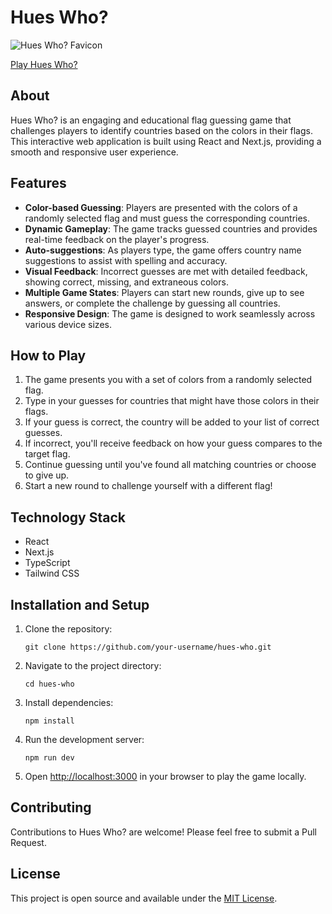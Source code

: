 # Hues Who?

![Hues Who? Favicon](https://raw.githubusercontent.com/sb2bg/hues-who/main/src/app/favicon.ico)

[Play Hues Who?](https://hues-who.vercel.app)

## About

Hues Who? is an engaging and educational flag guessing game that challenges players to identify countries based on the colors in their flags. This interactive web application is built using React and Next.js, providing a smooth and responsive user experience.

## Features

- **Color-based Guessing**: Players are presented with the colors of a randomly selected flag and must guess the corresponding countries.
- **Dynamic Gameplay**: The game tracks guessed countries and provides real-time feedback on the player's progress.
- **Auto-suggestions**: As players type, the game offers country name suggestions to assist with spelling and accuracy.
- **Visual Feedback**: Incorrect guesses are met with detailed feedback, showing correct, missing, and extraneous colors.
- **Multiple Game States**: Players can start new rounds, give up to see answers, or complete the challenge by guessing all countries.
- **Responsive Design**: The game is designed to work seamlessly across various device sizes.

## How to Play

1. The game presents you with a set of colors from a randomly selected flag.
2. Type in your guesses for countries that might have those colors in their flags.
3. If your guess is correct, the country will be added to your list of correct guesses.
4. If incorrect, you'll receive feedback on how your guess compares to the target flag.
5. Continue guessing until you've found all matching countries or choose to give up.
6. Start a new round to challenge yourself with a different flag!

## Technology Stack

- React
- Next.js
- TypeScript
- Tailwind CSS

## Installation and Setup

1. Clone the repository:
   ```
   git clone https://github.com/your-username/hues-who.git
   ```
2. Navigate to the project directory:
   ```
   cd hues-who
   ```
3. Install dependencies:
   ```
   npm install
   ```
4. Run the development server:
   ```
   npm run dev
   ```
5. Open [http://localhost:3000](http://localhost:3000) in your browser to play the game locally.

## Contributing

Contributions to Hues Who? are welcome! Please feel free to submit a Pull Request.

## License

This project is open source and available under the [MIT License](LICENSE).

